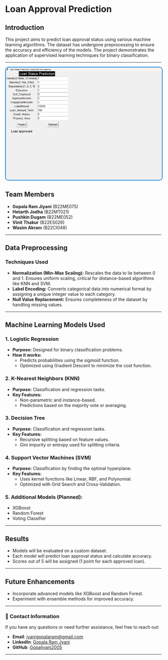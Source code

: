 # Loan Approval Prediction

## Introduction
This project aims to predict loan approval status using various machine learning algorithms. The dataset has undergone preprocessing to ensure the accuracy and efficiency of the models. The project demonstrates the application of supervised learning techniques for binary classification.

---
<p align="center">
  <img src="https://github.com/gopaljyani2005/Loan-Approval-Prediction/blob/main/public/GUI.png" alt="project-image" style="border: 2px solid #0078D7; border-radius: 10px;">
</p>



## Team Members

- **Gopala Ram Jiyani** (B22ME075)
- **Hetarth Jodha** (B22MT021)
- **Pushkin Dugam** (B22ME052)
- **Vinit Thakur** (B22ES026)
- **Wasim Akram** (B22CI048)

---

## Data Preprocessing

### Techniques Used
- **Normalization (Min-Max Scaling):** Rescales the data to lie between 0 and 1. Ensures uniform scaling, critical for distance-based algorithms like KNN and SVM.
- **Label Encoding:** Converts categorical data into numerical format by assigning a unique integer value to each category.
- **Null Value Replacement:** Ensures completeness of the dataset by handling missing values.

---

## Machine Learning Models Used

### 1. Logistic Regression
- **Purpose:** Designed for binary classification problems.
- **How it works:**
  - Predicts probabilities using the sigmoid function.
  - Optimized using Gradient Descent to minimize the cost function.

### 2. K-Nearest Neighbors (KNN)
- **Purpose:** Classification and regression tasks.
- **Key Features:**
  - Non-parametric and instance-based.
  - Predictions based on the majority vote or averaging.

### 3. Decision Tree
- **Purpose:** Classification and regression tasks.
- **Key Features:**
  - Recursive splitting based on feature values.
  - Gini impurity or entropy used for splitting criteria.

### 4. Support Vector Machines (SVM)
- **Purpose:** Classification by finding the optimal hyperplane.
- **Key Features:**
  - Uses kernel functions like Linear, RBF, and Polynomial.
  - Optimized with Grid Search and Cross-Validation.

### 5. Additional Models (Planned):
- XGBoost
- Random Forest
- Voting Classifier

---

## Results
- Models will be evaluated on a custom dataset.
- Each model will predict loan approval status and calculate accuracy.
- Scores out of 5 will be assigned (1 point for each approved loan).

---

## Future Enhancements
- Incorporate advanced models like XGBoost and Random Forest.
- Experiment with ensemble methods for improved accuracy.

---

### 📧 **Contact Information**

If you have any questions or need further assistance, feel free to reach out:

- **Email**: [jyanigopalaram@gmail.com](mailto:jyanigopalaram@gmail.com)
- **LinkedIn**: [Gopala Ram Jyani](https://www.linkedin.com/in/gopala-ram-jyani-1734b4274/)
- **GitHub**: [Gopaljyani2005](https://github.com/gopaljyani2005/)

---
